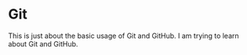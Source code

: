 # Git
This is just about the basic usage of Git and GitHub.
I am trying to learn about Git and GitHub.
